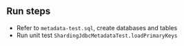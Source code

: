 
## Run steps

- Refer to `metadata-test.sql`, create databases and tables
- Run unit test `ShardingJdbcMetadataTest.loadPrimaryKeys`
